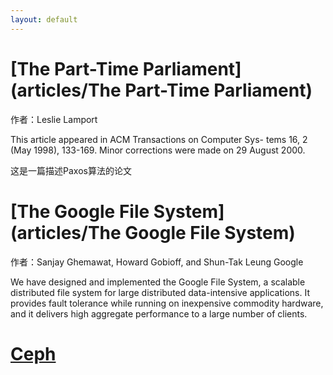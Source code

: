 ```yaml
---
layout: default
---
```


# [](#header-1)[The Part-Time Parliament](articles/The Part-Time Parliament)

作者：Leslie Lamport

This article appeared in ACM Transactions on Computer Sys- tems 16, 2 (May 1998), 133-169. Minor corrections were made on 29 August 2000.

这是一篇描述Paxos算法的论文

# [](#header-1)[The Google File System](articles/The Google File System)

作者：Sanjay Ghemawat, Howard Gobioff, and Shun-Tak Leung
Google

We have designed and implemented the Google File System, a scalable distributed file system for large distributed data-intensive applications. It provides fault tolerance while running on inexpensive commodity hardware, and it delivers high aggregate performance to a large number of clients.

# [](#header-1)[Ceph](articles/ceph)

